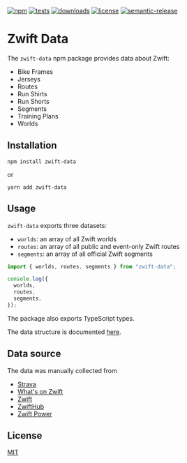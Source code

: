 [![npm](https://img.shields.io/npm/v/zwift-data)](https://www.npmjs.com/package/zwift-data)
[![tests](https://github.com/andipaetzold/zwift-data/actions/workflows/build-release.yml/badge.svg?branch=main)](https://github.com/andipaetzold/zwift-data/actions/workflows/build-release.yml?query=branch%3Amain)
[![downloads](https://img.shields.io/npm/dm/zwift-data)](https://www.npmjs.com/package/zwift-data)
[![license](https://img.shields.io/github/license/andipaetzold/zwift-data)](https://github.com/andipaetzold/zwift-data/blob/main/LICENSE)
[![semantic-release](https://img.shields.io/badge/%20%20%F0%9F%93%A6%F0%9F%9A%80-semantic--release-e10079.svg)](https://github.com/semantic-release/semantic-release)

# Zwift Data

The `zwift-data` npm package provides data about Zwift:

- Bike Frames
- Jerseys
- Routes
- Run Shirts
- Run Shorts
- Segments
- Training Plans
- Worlds

## Installation

```
npm install zwift-data
```

or

```
yarn add zwift-data
```

## Usage

`zwift-data` exports three datasets:

- `worlds`: an array of all Zwift worlds
- `routes`: an array of all public and event-only Zwift routes
- `segments`: an array of all official Zwift segments

```javascript
import { worlds, routes, segments } from "zwift-data";

console.log({
  worlds,
  routes,
  segments,
});
```

The package also exports TypeScript types.

The data structure is documented [here](https://andipaetzold.github.io/zwift-data).

## Data source

The data was manually collected from

- [Strava](https://strava.com/)
- [What's on Zwift](https://whatsonzwift.com/)
- [Zwift](https://zwift.com/)
- [ZwiftHub](https://zwifthub.com/)
- [Zwift Power](https://zwiftpower.com/)

## License

[MIT](LICENSE)

